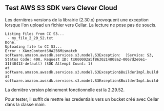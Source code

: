 ## Test AWS S3 SDK vers Clever Cloud

Les dernières versions de la librairie (2.30.x) provoquent une exception lorsque l'on upload un fichier vers Cellar. La lecture ne pose pas de soucis.

```
Listing files from CC S3...
 - my_file_2_29_52.txt
Done.
Uploading file to CC S3...
Error : XAmzContentSHA256Mismatch
software.amazon.awssdk.services.s3.model.S3Exception:  (Service: S3, Status Code: 400, Request ID: tx000002a5f8630214808a2-0067d2e0e1-31f40413-default) (SDK Attempt Count: 1)
at software.amazon.awssdk.services.s3.model.S3Exception$BuilderImpl.build(S3Exception.java:113)
at software.amazon.awssdk.services.s3.model.S3Exception$BuilderImpl.build(S3Exception.java:61)
```

La dernière version pleinement fonctionnelle est la 2.29.52.

Pour tester, il suffit de mettre les credentials vers un bucket créé avec Cellar dans la classe main.
